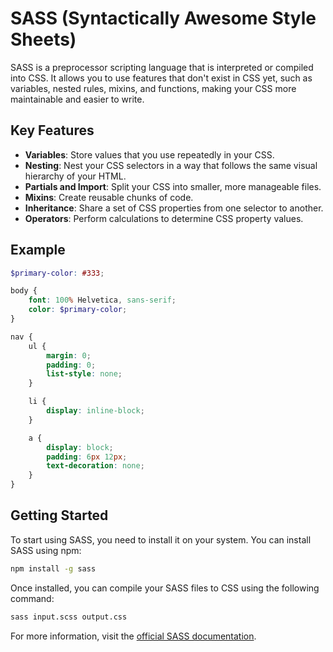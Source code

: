 # SASS (Syntactically Awesome Style Sheets)

SASS is a preprocessor scripting language that is interpreted or compiled into CSS. It allows you to use features that don't exist in CSS yet, such as variables, nested rules, mixins, and functions, making your CSS more maintainable and easier to write.

## Key Features

- **Variables**: Store values that you use repeatedly in your CSS.
- **Nesting**: Nest your CSS selectors in a way that follows the same visual hierarchy of your HTML.
- **Partials and Import**: Split your CSS into smaller, more manageable files.
- **Mixins**: Create reusable chunks of code.
- **Inheritance**: Share a set of CSS properties from one selector to another.
- **Operators**: Perform calculations to determine CSS property values.

## Example

```scss
$primary-color: #333;

body {
    font: 100% Helvetica, sans-serif;
    color: $primary-color;
}

nav {
    ul {
        margin: 0;
        padding: 0;
        list-style: none;
    }

    li { 
        display: inline-block; 
    }

    a {
        display: block;
        padding: 6px 12px;
        text-decoration: none;
    }
}
```

## Getting Started

To start using SASS, you need to install it on your system. You can install SASS using npm:

```bash
npm install -g sass
```

Once installed, you can compile your SASS files to CSS using the following command:

```bash
sass input.scss output.css
```

For more information, visit the [official SASS documentation](https://sass-lang.com/documentation).
